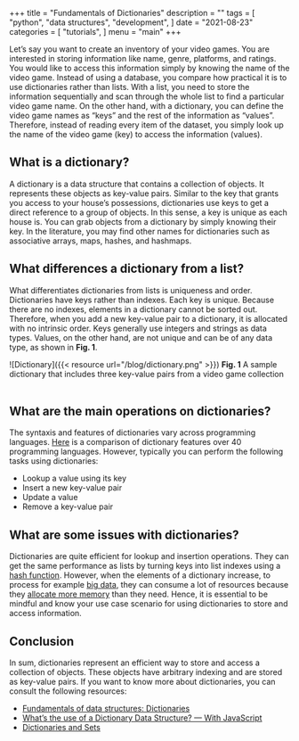 +++
title = "Fundamentals of Dictionaries"
description = ""
tags = [
    "python",
    "data structures",
    "development",
]
date = "2021-08-23"
categories = [
    "tutorials",
]
menu = "main"
+++

Let’s say you want to create an inventory of your video games. You are interested in storing information like name, genre, platforms, and ratings. You would like to access this information simply by knowing the name of the video game. Instead of using a database, you compare how practical it is to use dictionaries rather than lists. With a list, you need to store the information sequentially and scan through the whole list to find a particular video game name. On the other hand, with a dictionary, you can define the video game names as “keys” and the rest of the information as “values”. Therefore, instead of reading every item of the dataset, you simply look up the name of the video game (key) to access the information (values).  

## **What is a dictionary?**
A dictionary is a data structure that contains a collection of objects. It represents these objects as key-value pairs. Similar to the key that grants you access to your house’s possessions, dictionaries use keys to get a direct reference to a group of objects. In this sense, a key is unique as each house is. You can grab objects from a dictionary by simply knowing their key. In the literature, you may find other names for dictionaries such as associative arrays, maps, hashes, and hashmaps. 

## **What differences a dictionary from a list?**
What differentiates dictionaries from lists is uniqueness and order. Dictionaries have keys rather than indexes. Each key is unique. Because there are no indexes, elements in a dictionary cannot be sorted out. Therefore, when you add a new key-value pair to a dictionary, it is allocated with no intrinsic order. Keys generally use integers and strings as data types. Values, on the other hand, are not unique and can be of any data type, as shown in **Fig. 1**.

![Dictionary]({{< resource url="/blog/dictionary.png" >}})
**Fig. 1** A sample dictionary that includes three key-value pairs from a video game collection\
&nbsp;


## **What are the main operations on dictionaries?**
The syntaxis and features of dictionaries vary across programming languages. [Here](https://en.wikipedia.org/wiki/Comparison_of_programming_languages_(associative_array)) is a comparison of dictionary features over 40 programming languages. However, typically you can perform the following tasks using dictionaries:

* Lookup a value using its key
* Insert a new key-value pair
* Update a value  
* Remove a key-value pair

## **What are some issues with dictionaries?**
Dictionaries are quite efficient for lookup and insertion operations. They can get the same performance as lists by turning keys into list indexes using a [hash function](https://en.wikipedia.org/wiki/Hash_function). However, when the elements of a dictionary increase, to process for example [big data](https://towardsdatascience.com/python-memory-and-objects-e7bec4a2845), they can consume a lot of resources because they [allocate more memory](https://lerner.co.il/2019/05/12/python-dicts-and-memory-usage/) than they need. Hence, it is essential to be mindful and know your use case scenario for using dictionaries to store and access information. 

## **Conclusion**
In sum, dictionaries represent an efficient way to store and access a collection of objects. These objects have arbitrary indexing and are stored as key-value pairs. If you want to know more about dictionaries, you can consult the following resources:

* [Fundamentals of data structures: Dictionaries](https://en.wikibooks.org/wiki/A-level_Computing/AQA/Paper_1/Fundamentals_of_data_structures/Dictionaries#:~:text=A%20dictionary%20is%20a%20general,has%20a%20single%20associated%20value.&text=Typically%2C%20the%20keys%20in%20a,can%20be%20of%20any%20type.)
* [What’s the use of a Dictionary Data Structure? — With JavaScript](https://medium.com/@the.asantiagojr/whats-the-use-of-a-dictionary-data-structure-with-javascript-620ce087fa65)
* [Dictionaries and Sets](https://www.oreilly.com/library/view/high-performance-python/9781449361747/ch04.html#dict_set_how_work)
